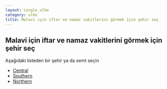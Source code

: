 ```yaml
---
layout: single_ulke
category: ulke
title: Malavi için iftar ve namaz vakitlerini görmek için şehir seç
---
```



## Malavi için iftar ve namaz vakitlerini görmek için şehir seç

Aşağıdaki listeden bir şehir ya da semt seçin


* [Central](/iftar.html?sehir=Central&ulke=Malavi)
* [Southern](/iftar.html?sehir=Southern&ulke=Malavi)
* [Northern](/iftar.html?sehir=Northern&ulke=Malavi)
